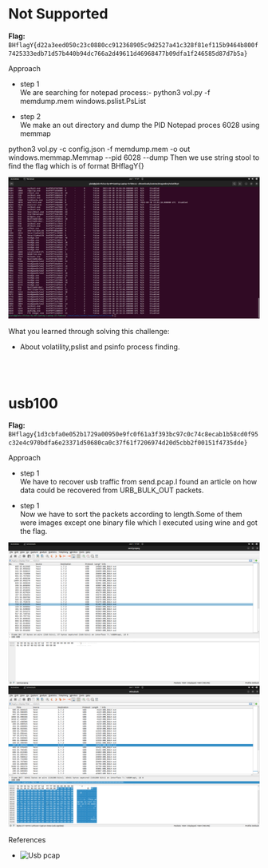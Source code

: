 # Not Supported

**Flag:** `BHflagY{d22a3eed050c23c0880cc912368905c9d2527a41c328f81ef115b9464b800f7425333edb71d57b440b94dc766a2d49611d46968477b09dfa1f246585d87d7b5a}`

Approach

- step 1<br>
We are searching for notepad process:-
python3 vol.py -f memdump.mem windows.pslist.PsList


- step 2<br>
We make an out directory and dump the PID Notepad proces 6028 using memmap

python3 vol.py -c config.json -f memdump.mem -o out windows.memmap.Memmap --pid 6028 --dump
Then we use string stool to find the flag which is of format BHflagY{}


![](https://github.com/adityachawla005/cryptonite_taskphase_Aditya/raw/main/TP2/Forensics/assets/note.png)


What you learned through solving this challenge:
<br>
- About volatility,pslist and psinfo process finding.



<br>
<br>


# usb100

**Flag:** `BHflagy{1d3cbfa0e052b1729a00950e9fc0f61a3f393bc97c0c74c8ecab1b58cd0f95c32e4c970bdfa6e23371d50680ca0c37f61f7206974d20d5cbb2f00151f4735dde}`

Approach

- step 1<br>
We have to recover usb traffic from send.pcap.I found an article on how data could be recovered from URB_BULK_OUT packets.

- step 1<br>
Now we have to sort the packets according to length.Some of them were images except one binary file which I executed using wine and got the flag.

![](https://github.com/adityachawla005/cryptonite_taskphase_Aditya/raw/main/TP2/Forensics/assets/size.png)
<br>
![](https://github.com/adityachawla005/cryptonite_taskphase_Aditya/raw/main/TP2/Forensics/assets/bin.png)


References
<br>
- ![Usb pcap](https://shankaraman.wordpress.com/tag/extract-files-from-pcap-usb-protocol/)

<br>
<br>


